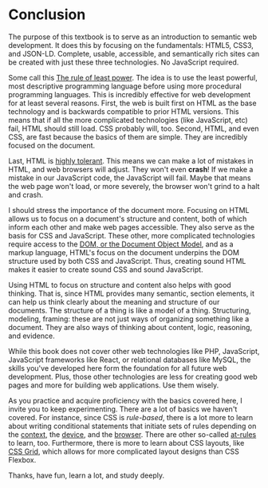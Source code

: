 # Conclusion

The purpose of this textbook is to serve as an introduction to semantic web development.
It does this by focusing on the fundamentals: HTML5, CSS3, and JSON-LD.
Complete, usable, accessible, and semantically rich sites can be created with just these three technologies.
No JavaScript required.

Some call this [The rule of least power][rule_html_hell].
The idea is to use the least powerful, most descriptive programming language before using more procedural programming languages.
This is incredibly effective for web development for at least several reasons.
First, the web is built first on HTML as the base technology and is backwards compatible to prior HTML versions.
This means that if all the more complicated technologies (like JavaScript, etc) fail, HTML should still load.
CSS probably will, too.
Second, HTML, and even CSS, are fast because the basics of them are simple.
They are incredibly focused on the document.

Last, HTML is [highly tolerant][html_computerphile].
This means we can make a lot of mistakes in HTML, and web browsers will adjust.
They won't even **crash**!
If we make a mistake in our JavaScript code, the JavaScript will fail.
Maybe that means the web page won't load, or more severely, the browser won't grind to a halt and crash.

I should stress the importance of the document more.
Focusing on HTML allows us to focus on a document's structure and content, both of which inform each other and make web pages accessible.
They also serve as the basis for CSS and JavaScript.
These other, more complicated technologies require access to the [DOM, or the Document Object Model][dom_wiki], and
as a markup language, HTML's focus on the document underpins the DOM structure used by both CSS and JavaScript.
Thus, creating sound HTML makes it easier to create sound CSS and sound JavaScript.

Using HTML to focus on structure and content also helps with good thinking.
That is, since HTML provides many semantic, section elements, it can help us think clearly about the meaning and structure of our documents.
The structure of a thing is like a model of a thing.
Structuring, modeling, framing: these are not just ways of organizing something like a document.
They are also ways of thinking about content, logic, reasoning, and evidence.

While this book does not cover other web technologies like PHP, JavaScript, JavaScript frameworks like React,
or relational databases like MySQL, the skills you've developed here form the foundation for all future web development.
Plus, those other technologies are less for creating good web pages and more for building web applications.
Use them wisely.

As you practice and acquire proficiency with the basics covered here, I invite you to keep experimenting.
There are a lot of basics we haven't covered.
For instance, since CSS is *rule-based*, there is a lot more to learn about writing conditional statements
that initiate sets of rules depending on the [context][css_container_mdn], the [device][css_device_mdn], and the [browser][css_browser_mdn].
There are other so-called [at-rules][css_at_rules_mdn] to learn, too.
Furthermore, there is more to learn about CSS layouts, like [CSS Grid][css_grid_mdn],
which allows for more complicated layout designs than CSS Flexbox.

Thanks, have fun, learn a lot, and study deeply.

[css_grid_mdn]:https://developer.mozilla.org/en-US/docs/Web/CSS/CSS_grid_layout
[css_at_rules_mdn]:https://developer.mozilla.org/en-US/docs/Web/CSS/CSS_syntax/At-rule
[css_container_mdn]:https://developer.mozilla.org/en-US/docs/Web/CSS/@container
[css_device_mdn]:https://developer.mozilla.org/en-US/docs/Web/CSS/@media
[css_browser_mdn]:https://developer.mozilla.org/en-US/docs/Web/CSS/@supports

[dom_wiki]:https://en.wikipedia.org/wiki/Document_Object_Model
[rule_html_hell]:https://www.htmhell.dev/adventcalendar/2023/2/
[html_computerphile]:https://www.youtube.com/watch?v=-csXdj4WVwA
